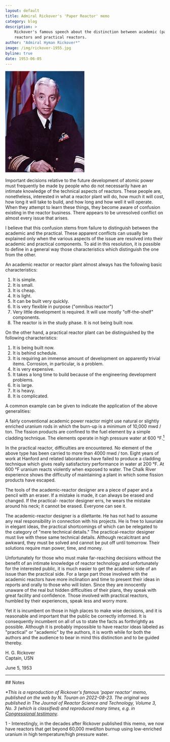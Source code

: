 ```yaml
---
layout: default
title: Admiral Rickover's 'Paper Reactor' memo
category: blog
description: > 
    Rickover's famous speech about the distinction between academic (paper)
    reactors and practical reactors.
author: "Admiral Hyman Rickover*"
image: /img/rickover-1955.jpg
byline: true
date: 1953-06-05
---
```

<div class="row">
<div class="col-md-8" markdown="1">

<div class="float-end">
<img alt="Hyman Rickover" title="Admiral Rickover in 1955" style="border:0;width:250px" src="/img/rickover-1955.jpg"/>
</div>


Important decisions relative to the future development of atomic power must frequently be
made by people who do not necessarily have an intimate knowledge of the technical aspects
of reactors. These people are, nonetheless, interested in what a reactor plant will do,
how much it will cost, how long it will take to build, and how long and how well it
will operate. When they attempt to learn these things, they become aware of confusion
existing in the reactor business. There appears to be unresolved conflict on almost every
issue that arises.

I believe that this confusion stems from failure to distinguish between the academic and
the practical. These apparent conflicts can usually be explained only when the various
aspects of the issue are resolved into their academic and practical components. To aid in
this resolution, it is possible to define in a general way those characteristics which
distinguish the one from the other.

<div class="row">
<div class="col-xxl-6" markdown="1">
An academic reactor or reactor plant almost always has the following basic characteristics:

1. It is simple.
2. It is small.
3. It is cheap.
4. It is light.
5. It can be built very quickly.
6. It is very flexible in purpose ("omnibus reactor")
7. Very little development is required. It will use mostly "off-the-shelf" components.
8. The reactor is in the study phase. It is not being built now.

</div>
<div class="col-xxl-6" markdown="1">
On the other hand, a practical reactor plant can be distinguished by the following
characteristics:

1. It is being built now.
2. It is behind schedule.
3. It is requiring an immense amount of development on apparently trivial items.
   Corrosion, in particular, is a problem.
4. It is very expensive.
5. It takes a long time to build because of the engineering development problems.
6. It is large.
7. It is heavy.
8. It is complicated.
</div>
</div>

A common example can be given to indicate the application of the above generalities:

A fairly conventional academic power reactor might use natural or slightly enriched
uranium rods in which the burn-up is a minimum of 10,000 mwd / ton. The fission
products are confined to the fuel element by a simple cladding technique. The elements
operate in high pressure water at 600 °F.<a href="#1"><sup>1</sup></a>

In the practical reactor, difficulties are encountered. No element of the above type has
been carried to more than 4000 mwd / ton. Eight years of work at Hanford and related
laboratories have failed to produce a cladding technique which gives really satisfactory
performance in water at 200 °F. At 600 °F uranium reacts violently when exposed to water.
The Chalk River experience shows the difficulty of maintaining a plant in which some
fission products have escaped.

The tools of the academic-reactor designer are a piece of paper and a pencil with an
eraser. If a mistake is made, it can always be erased and changed. If the practical-
reactor designer errs, he wears the mistake around his neck; it cannot be erased.
Everyone can see it.

The academic-reactor designer is a dilettante. He has not had to assume any real
responsibility in connection with his projects. He is free to luxuriate in elegant ideas,
the practical shortcomings of which can be relegated to the category of "mere technical
details." The practical-reactor designer must live with these same technical details.
Although recalcitrant and awkward, they must be solved and cannot be put off until
tomorrow. Their solutions require man power, time, and money.

Unfortunately for those who must make far-reaching decisions without the benefit of an
intimate knowledge of reactor technology and unfortunately for the interested public, it
is much easier to get the academic side of an issue than the practical side. For a large
part those involved with the academic reactors have more inclination and time to present
their ideas in reports and orally to those who will listen. Since they are innocently
unaware of the real but hidden difficulties of their plans, they speak with great
facility and confidence. Those involved with practical reactors, humbled by their
experiences, speak less and worry more.

Yet it is incumbent on those in high places to make wise decisions, and it is reasonable
and important that the public be correctly informed. It is consequently incumbent on all
of us to state the facts as forthrightly as possible. Although it is probably impossible
to have reactor ideas labeled as "practical" or "academic" by the authors, it is
worth while for both the authors and the audience to bear in mind this distinction and to
be guided thereby.

H. G. Rickover<br>Captain, USN

June 5, 1953


<hr />
## Notes

*\*This is a reproduction of Rickover's famous 'paper reactor' memo, published
on the web by N. Touran on 2022-08-23. The original was published in The Journal of Reactor
Science and Technology, Volume 3, No. 3 (which is classified) and reproduced
many times, e.g. in [Congressional
testimony](https://babel.hathitrust.org/cgi/pt?id=uc1.a0014447122&view=1up&seq=761&skin=2021&q1=The%20Journal%20of%20Reactor%20Science%20and%20Technology)*.

<p id="1">1 - Interestingly, in the decades after Rickover published this memo, we now
have reactors that get beyond 60,000 mwd/ton burnup using low-enriched uranium in high
temperature/high pressure water.</p>


</div>
</div>
